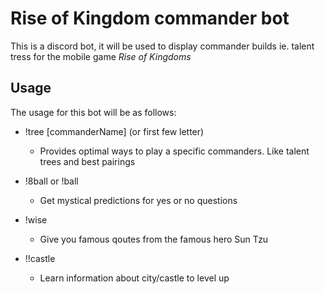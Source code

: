 # Rise of Kingdom commander bot

This is a discord bot, it will be used to display commander builds ie. talent
tress for the mobile game _Rise of Kingdoms_

## Usage

The usage for this bot will be as follows:

-   !tree [commanderName] (or first few letter)

    -   Provides optimal ways to play a specific commanders. Like talent trees
        and best pairings

-   !8ball or !ball

    -   Get mystical predictions for yes or no questions

-   !wise

    -   Give you famous qoutes from the famous hero Sun Tzu

-   !!castle
    -   Learn information about city/castle to level up
